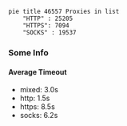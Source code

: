 
```mermaid
pie title 46557 Proxies in list
    "HTTP" : 25205
    "HTTPS": 7094
    "SOCKS" : 19537
```

### Some Info
#### Average Timeout

- mixed: 3.0s
- http: 1.5s
- https: 8.5s
- socks: 6.2s